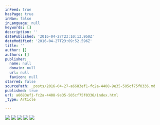 ```yaml
---
inFeed: true
hasPage: true
inNav: false
inLanguage: null
keywords: []
description: ''
datePublished: '2016-04-27T23:10:13.950Z'
dateModified: '2016-04-27T23:09:52.596Z'
title: ''
author: []
authors: []
publisher:
  name: null
  domain: null
  url: null
  favicon: null
starred: false
sourcePath: _posts/2016-04-27-a6683ef1-fc2a-4408-9e35-505cf75f0336.md
published: true
url: a6683ef1-fc2a-4408-9e35-505cf75f0336/index.html
_type: Article

---
```

![](https://the-grid-user-content.s3-us-west-2.amazonaws.com/457d99a9-ffc3-4093-8e6a-d8315c2b5a45.jpg)
![](https://the-grid-user-content.s3-us-west-2.amazonaws.com/a9981a5c-72e1-4d46-9cd7-bba07f965bb5.jpg)
![](https://the-grid-user-content.s3-us-west-2.amazonaws.com/41267d5d-a136-4eef-b50b-f456f07894b8.jpg)
![](https://the-grid-user-content.s3-us-west-2.amazonaws.com/d609ea9d-ab3d-4e95-ab75-1c3234a4ce9f.jpg)
![](https://the-grid-user-content.s3-us-west-2.amazonaws.com/6274a460-99b6-4585-8432-d4898b394bdb.jpg)